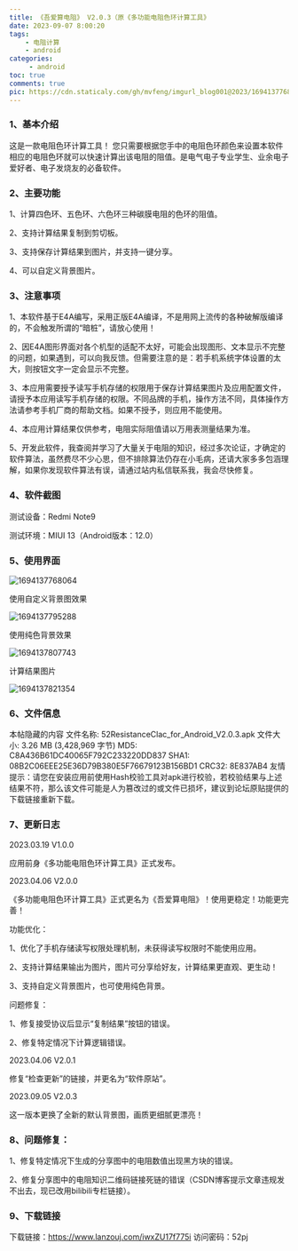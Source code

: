```yaml
---
title: 《吾爱算电阻》 V2.0.3（原《多功能电阻色环计算工具》
date: 2023-09-07 8:00:20
tags:
    - 电阻计算
    - android
categories:
     - android
toc: true
comments: true
pic: https://cdn.staticaly.com/gh/mvfeng/imgurl_blog001@2023/1694137768064.jpg
---
```


### 1、基本介绍
这是一款电阻色环计算工具！
您只需要根据您手中的电阻色环颜色来设置本软件相应的电阻色环就可以快速计算出该电阻的阻值。是电气电子专业学生、业余电子爱好者、电子发烧友的必备软件。

### 2、主要功能

1、计算四色环、五色环、六色环三种碳膜电阻的色环的阻值。

2、支持计算结果复制到剪切板。

3、支持保存计算结果到图片，并支持一键分享。

4、可以自定义背景图片。

### 3、注意事项

1、本软件基于E4A编写，采用正版E4A编译，不是用网上流传的各种破解版编译的，不会触发所谓的“暗桩”，请放心使用！

2、因E4A图形界面对各个机型的适配不太好，可能会出现图形、文本显示不完整的问题，如果遇到，可以向我反馈。但需要注意的是：若手机系统字体设置的太大，则按钮文字一定会显示不完整。

3、本应用需要授予读写手机存储的权限用于保存计算结果图片及应用配置文件，请授予本应用读写手机存储的权限。不同品牌的手机，操作方法不同，具体操作方法请参考手机厂商的帮助文档。如果不授予，则应用不能使用。

4、本应用计算结果仅供参考，电阻实际阻值请以万用表测量结果为准。

5、开发此软件，我查阅并学习了大量关于电阻的知识，经过多次论证，才确定的软件算法，虽然费尽不少心思，但不排除算法仍存在小毛病，还请大家多多包涵理解，如果你发现软件算法有误，请通过站内私信联系我，我会尽快修复。

### 4、软件截图

测试设备：Redmi Note9

测试环境：MIUI 13（Android版本：12.0）

### 5、使用界面

![1694137768064](https://cdn.staticaly.com/gh/mvfeng/imgurl_blog001@2023/1694137768064.jpg)

使用自定义背景图效果

![1694137795288](https://cdn.staticaly.com/gh/mvfeng/imgurl_blog001@2023/1694137795288.jpg)


使用纯色背景效果

![1694137807743](https://cdn.staticaly.com/gh/mvfeng/imgurl_blog001@2023/1694137807743.jpg)


计算结果图片

![1694137821354](https://cdn.staticaly.com/gh/mvfeng/imgurl_blog001@2023/1694137821354.jpg)


### 6、文件信息

本帖隐藏的内容
文件名称: 52ResistanceClac_for_Android_V2.0.3.apk
文件大小: 3.26 MB (3,428,969 字节)
MD5: C8A436B61DC40065F792C233220DD837
SHA1: 08B2C06EEE25E36D79B380E5F76679123B156BD1
CRC32: 8E837AB4
友情提示：请您在安装应用前使用Hash校验工具对apk进行校验，若校验结果与上述结果不符，那么该文件可能是人为篡改过的或文件已损坏，建议到论坛原贴提供的下载链接重新下载。

### 7、更新日志

2023.03.19    V1.0.0

应用前身《多功能电阻色环计算工具》正式发布。


2023.04.06    V2.0.0

《多功能电阻色环计算工具》正式更名为《吾爱算电阻》！使用更稳定！功能更完善！


功能优化：

1、优化了手机存储读写权限处理机制，未获得读写权限时不能使用应用。

2、支持计算结果输出为图片，图片可分享给好友，计算结果更直观、更生动！

3、支持自定义背景图片，也可使用纯色背景。


问题修复：

1、修复接受协议后显示“复制结果”按钮的错误。

2、修复特定情况下计算逻辑错误。


2023.04.06    V2.0.1

修复“检查更新”的链接，并更名为“软件原站”。


2023.09.05    V2.0.3

这一版本更换了全新的默认背景图，画质更细腻更漂亮！

### 8、问题修复：

1、修复特定情况下生成的分享图中的电阻数值出现黑方块的错误。

2、修复分享图中的电阻知识二维码链接死链的错误（CSDN博客提示文章违规发不出去，现已改用bilibili专栏链接）。

### 9、下载链接

下载链接：https://www.lanzouj.com/iwxZU17f775i
访问密码：52pj